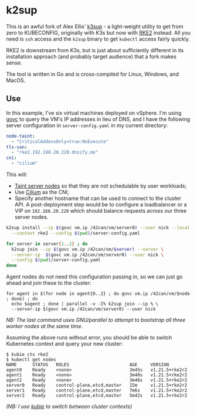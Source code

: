 # k2sup
This is an awful fork of Alex Ellis' [k3sup](https://github.com/alexellis/k3sup) - a light-weight utility to get from zero to KUBECONFIG, originally with K3s but now with [RKE2](https://rke2.io/) instead. All you need is `ssh` access and the `k2sup` binary to get `kubectl` access fairly quickly.

RKE2 is downstream from K3s, but is just about sufficiently different in its installation approach (and probably target audience) that a fork makes sense.

The tool is written in Go and is cross-compiled for Linux, Windows, and MacOS.

## Use
In this example, I've six virtual machines deployed on vSphere.  I'm using [govc](https://github.com/vmware/govmomi) to query the VM's IP addresses in lieu of DNS, and I have the following server configuration in `server-config.yaml` in my current directory:

```yaml
node-taint:
  - "CriticalAddonsOnly=true:NoExecute"
tls-san:
  - "rke2.192.168.20.220.dnsify.me"
cni:
  - "cilium"
```

This will:
* [Taint server nodes](https://docs.rke2.io/install/ha/#2a-optional-consider-server-node-taints) so that they are not schedulable by user workloads;
* Use [Cilium](https://cilium.io) as the CNI;
* Specify another hostname that can be used to connect to the cluster API.  A post-deployment step would be to configure a loadbalancer or a VIP on `192.168.20.220` which should balance requests across our three server nodes.

```sh
k2sup install --ip $(govc vm.ip /42can/vm/server0) --user nick --local-path ~/.kube/rke2.yaml \
  --context rke2 --config $(pwd)/server-config.yaml

for server in server{1..2} ; do
  k2sup join --ip $(govc vm.ip /42can/vm/$server) --server \
  --server-ip  $(govc vm.ip /42can/vm/server0) --user nick \
  --config $(pwd)/server-config.yaml
done
```

Agent nodes do not need this configuration passing in, so we can just go ahead and join these to the cluster:

```
for agent in $(for node in agent{0..2} ; do govc vm.ip /42can/vm/$node ; done) ; do 
  echo $agent ; done | parallel -v -I% k2sup join --ip % \
  --server-ip $(govc vm.ip /42can/vm/server0) --user nick
```

_NB: The last command uses GNU/parallel to attempt to bootstrap all three worker nodes at the same time._

Assuming the above runs without error, you should be able to switch Kubernetes context and query your new cluster:

```
$ kubie ctx rke2
$ kubectl get nodes
NAME      STATUS   ROLES                       AGE     VERSION
agent0    Ready    <none>                      3m45s   v1.21.5+rke2r2
agent1    Ready    <none>                      3m40s   v1.21.5+rke2r2
agent2    Ready    <none>                      3m46s   v1.21.5+rke2r2
server0   Ready    control-plane,etcd,master   15m     v1.21.5+rke2r2
server1   Ready    control-plane,etcd,master   7m6s    v1.21.5+rke2r2
server2   Ready    control-plane,etcd,master   5m42s   v1.21.5+rke2r2
```

_(NB: I use [kubie](https://github.com/sbstp/kubie) to switch between cluster contexts)_

